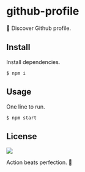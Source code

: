 # github-profile

🐙 Discover Github profile.

## Install

Install dependencies.
```
$ npm i
```

## Usage

One line to run.
```
$ npm start
```

## License

![](https://img.shields.io/github/license/cuongw/github-profile.svg?style=flat-square)


<!-- INSPIRATIONAL_QUOTE_START -->
Action beats perfection.
🦄
<!-- INSPIRATIONAL_QUOTE_END -->
